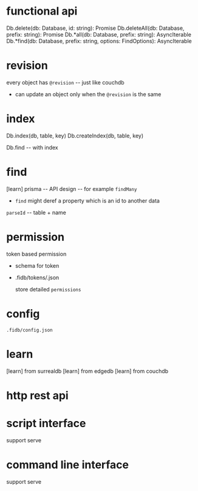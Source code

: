 # functional api

Db.delete(db: Database, id: string): Promise<void>
Db.deleteAll(db: Database, prefix: string): Promise<void>
Db.*all(db: Database, prefix: string): AsyncIterable<Data>
Db.*find(db: Database, prefix: string, options: FindOptions): AsyncIterable<Data>

# revision

every object has `@revision` -- just like couchdb

- can update an object only when the `@revision` is the same

# index

Db.index(db, table, key)
Db.createIndex(db, table, key)

Db.find -- with index

# find

[learn] prisma -- API design -- for example `findMany`

- `find` might deref a property which is an id to another data

`parseId` -- table + name

# permission

token based permission

- schema for token

- .fidb/tokens/<name>.json

  store detailed `permissions`

# config

`.fidb/config.json`

# learn

[learn] from surrealdb
[learn] from edgedb
[learn] from couchdb

# http rest api

# script interface

support serve

# command line interface

support serve
